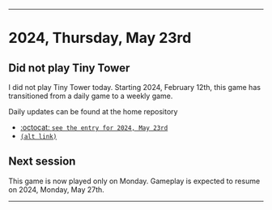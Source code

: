 
***

# 2024, Thursday, May 23rd

## Did not play Tiny Tower

<!-- TODO: For each weekly entry, make sure the date is correct. The day of the week should be modified in 4 places !-->

I did not play Tiny Tower today. Starting 2024, February 12th, this game has transitioned from a daily game to a weekly game.

Daily updates can be found at the home repository

- [:octocat: `see the entry for 2024, May 23rd`](https://github.com/seanpm2001/SeansLifeArchive_Images_TinyTower/tree/master/tiny%20tower/2024/05_May/23/) 
- [`(alt link)`](/tiny%20tower/2024/05_May/23/)

## Next session

This game is now played only on Monday. Gameplay is expected to resume on 2024, Monday, May 27th.

***
